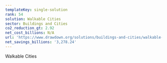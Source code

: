 ```yaml
---
templateKey: single-solution
rank: 54
solution: Walkable Cities
sector: Buildings and Cities
co2_reduction_gt: 2.92
net_cost_billions: N/A
url: 'https://www.drawdown.org/solutions/buildings-and-cities/walkable-cities'
net_savings_billions: '3,278.24'
---
```


Walkable Cities
